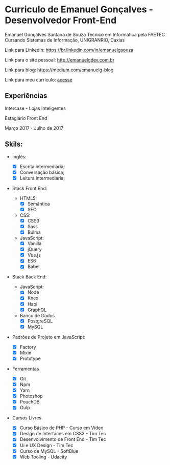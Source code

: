 # Curriculo de Emanuel Gonçalves - Desenvolvedor Front-End

Emanuel Gonçalves Santana de Souza
Técnico em Informática pela FAETEC
Cursando Sistemas de Informação, UNIGRANRIO, Caxias

Link para Linkedin:
https://br.linkedin.com/in/emanuelgsouza

Link para o site pessoal: http://emanuelgdev.com.br

Link para blog: https://medium.com/emanuelg-blog

Link para meu currículo: [acesse](./Mycurriculum.pdf)

## Experiências

Intercase - Lojas Inteligentes

Estagiário Front End

Março 2017 - Julho de 2017

## Skils:

* Inglês:
  * [x] Escrita intermediária;
  * [x] Conversação básica;
  * [x] Leitura intermediária;

* Stack Front End:

  * HTML5:
    * [x] Semântica
    * [x] SEO

  * CSS:
    * [x] CSS3
    * [x] Sass
    * [x] Bulma

  * JavaScript:
    * [x] Vanilla
    * [x] jQuery
    * [x] Vue.js
    * [x] ES6
    * [x] Babel

* Stack Back End:

  * JavaScript:
    * [x] Node
    * [x] Knex
    * [x] Hapi
    * [x] GraphQL

  * Banco de Dados
    * [x] PostgreSQL
    * [x] MySQL

* Padrões de Projeto em JavaScript:
  * [x] Factory
  * [x] Mixin
  * [x] Prototype

* Ferramentas
  * [x] Git
  * [x] Npm
  * [x] Yarn
  * [x] Photoshop
  * [x] PouchDB
  * [x] Gulp

* Cursos Livres
  * [x] Curso Básico de PHP - Curso em Vídeo
  * [x] Design de Interfaces em CSS3 - Tim Tec
  * [x] Desenvolvimento de Front End - Tim Tec
  * [x] Ui e UX Design - Tim Tec
  * [x] Curso de MySQL - SoftBlue
  * [x] Web Tooling - Udacity
